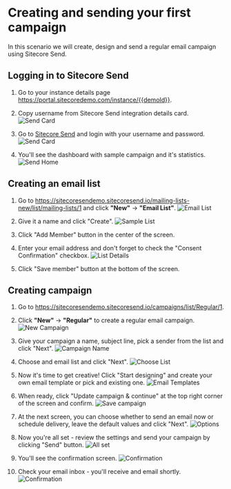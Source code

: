 # Creating and sending your first campaign

In this scenario we will create, design and send a regular email campaign using Sitecore Send.

## Logging in to Sitecore Send

1. Go to your instance details page <https://portal.sitecoredemo.com/instance/{{demoId}}>.

1. Copy username from Sitecore Send integration details card.
![Send Card](./media/send-card.png)

1. Go to [Sitecore Send](https://sitecoresendemo.sitecoresend.io) and login with your username and password.
![Send Card](./media/send-login.png)

1. You'll see the dashboard with sample campaign and it's statistics.
![Send Home](./media/send-home.png)

## Creating an email list

1. Go to <https://sitecoresendemo.sitecoresend.io/mailing-lists-new/list/mailing-lists/1> and click **"New"** -> **"Email List"**.
![Email List](./media/email-list-new.png)

1. Give it a name and click "Create".
![Sample List](./media/sample-list.png)

1. Click "Add Member" button in the center of the screen.

1. Enter your email address and don't forget to check the "Consent Confirmation" checkbox.
![List Details](./media/list-details.png)

1. Click "Save member" button at the bottom of the screen.

## Creating campaign

1. Go to <https://sitecoresendemo.sitecoresend.io/campaigns/list/Regular/1>.

1. Click **"New"** -> **"Regular"** to create a regular email campaign.
![New Campaign](./media/new-campaign.png)

1. Give your campaign a name, subject line, pick a sender from the list and click "Next".
![Campaign Name](./media/campaign-name.png)

1. Choose and email list and click "Next".
![Choose List](./media/choose-list.png)

1. Now it's time to get creative! Click "Start designing" and create your own email template or pick and existing one.
![Email Templates](./media/email-templates.png)

1. When ready, click "Update campaign & continue" at the top right corner of the screen and confirm.
![Save campaign](./media/save-campaign.png)

1. At the next screen, you can choose whether to send an email now or schedule delivery, leave the default values and click "Next".
![Options](./media/options.png)

1. Now you're all set - review the settings and send your campaign by clicking "Send" button.
![All set](./media/all-set.png)

1. You'll see the confirmation screen.
![Confirmation](./media/did-it.png)

1. Check your email inbox - you'll receive and email shortly.
![Confirmation](./media/inbox.png)
